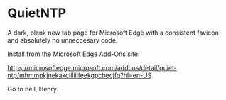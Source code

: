 # QuietNTP
A dark, blank new tab page for Microsoft Edge with a consistent favicon and absolutely no unneccesary code.

Install from the Microsoft Edge Add-Ons site:

https://microsoftedge.microsoft.com/addons/detail/quiet-ntp/mhmmpkjnekakciiliilfeekgpcbecjfg?hl=en-US

Go to hell, Henry.
